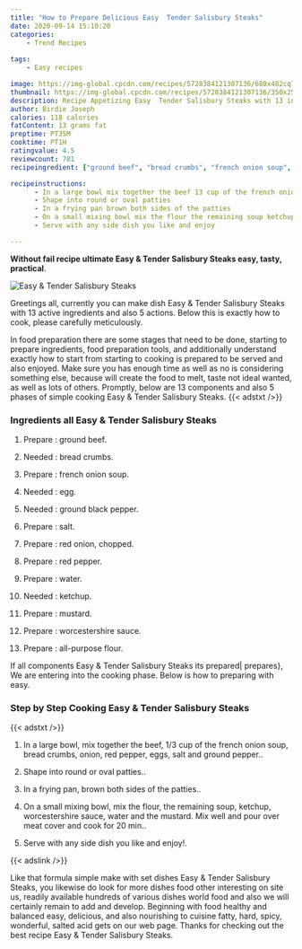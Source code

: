 ```yaml
---
title: "How to Prepare Delicious Easy  Tender Salisbury Steaks"
date: 2020-09-14 15:10:20
categories:
    - Trend Recipes
    
tags:
    - Easy recipes

image: https://img-global.cpcdn.com/recipes/5728384121307136/680x482cq70/easy-tender-salisbury-steaks-recipe-main-photo.jpg
thumbnail: https://img-global.cpcdn.com/recipes/5728384121307136/350x250cq70/easy-tender-salisbury-steaks-recipe-main-photo.jpg
description: Recipe Appetizing Easy  Tender Salisbury Steaks with 13 ingredients and 5 stages of easy cooking.
author: Birdie Joseph
calories: 118 calories
fatContent: 13 grams fat
preptime: PT35M
cooktime: PT1H
ratingvalue: 4.5
reviewcount: 781
recipeingredient: ["ground beef", "bread crumbs", "french onion soup", "egg", "ground black pepper", "salt", "red onion chopped", "red pepper", "water", "ketchup", "mustard", "worcestershire sauce", "allpurpose flour"]

recipeinstructions: 
      - In a large bowl mix together the beef 13 cup of the french onion soup bread crumbs onion red pepper eggs salt and ground pepper 
      - Shape into round or oval patties 
      - In a frying pan brown both sides of the patties 
      - On a small mixing bowl mix the flour the remaining soup ketchup worcestershire sauce water and the mustard Mix well and pour over meat cover and cook for 20 min 
      - Serve with any side dish you like and enjoy

---
```




**Without fail recipe ultimate Easy &amp; Tender Salisbury Steaks easy, tasty, practical**. 


![Easy &amp; Tender Salisbury Steaks](https://img-global.cpcdn.com/recipes/5728384121307136/680x482cq70/easy-tender-salisbury-steaks-recipe-main-photo.jpg "Easy &amp; Tender Salisbury Steaks")




Greetings all, currently you can make dish Easy &amp; Tender Salisbury Steaks with 13 active ingredients and also 5 actions. Below this is exactly how to cook, please carefully meticulously.

In food preparation there are some stages that need to be done, starting to prepare ingredients, food preparation tools, and additionally understand exactly how to start from starting to cooking is prepared to be served and also enjoyed. Make sure you has enough time as well as no is considering something else, because will create the food to melt, taste not ideal wanted, as well as lots of others. Promptly, below are 13 components and also 5 phases of simple cooking Easy &amp; Tender Salisbury Steaks.
{{< adstxt />}}

### Ingredients all Easy &amp; Tender Salisbury Steaks


1. Prepare  : ground beef.

1. Needed  : bread crumbs.

1. Prepare  : french onion soup.

1. Needed  : egg.

1. Needed  : ground black pepper.

1. Prepare  : salt.

1. Prepare  : red onion, chopped.

1. Prepare  : red pepper.

1. Prepare  : water.

1. Needed  : ketchup.

1. Prepare  : mustard.

1. Prepare  : worcestershire sauce.

1. Prepare  : all-purpose flour.



If all components Easy &amp; Tender Salisbury Steaks its prepared| prepares}, We are entering into the cooking phase. Below is how to preparing with easy.

### Step by Step Cooking Easy &amp; Tender Salisbury Steaks

{{< adstxt />}}


1. In a large bowl, mix together the beef, 1/3 cup of the french onion soup, bread crumbs, onion, red pepper, eggs, salt and ground pepper..



1. Shape into round or oval patties..



1. In a frying pan, brown both sides of the patties..



1. On a small mixing bowl, mix the flour, the remaining soup, ketchup, worcestershire sauce, water and the mustard. Mix well and pour over meat cover and cook for 20 min..



1. Serve with any side dish you like and enjoy!.





{{< adslink />}}

Like that formula simple make with set dishes Easy &amp; Tender Salisbury Steaks, you likewise do look for more dishes food other interesting on site us, readily available hundreds of various dishes world food and also we will certainly remain to add and develop. Beginning with food healthy and balanced easy, delicious, and also nourishing to cuisine fatty, hard, spicy, wonderful, salted acid gets on our web page. Thanks for checking out the best recipe Easy &amp; Tender Salisbury Steaks.
